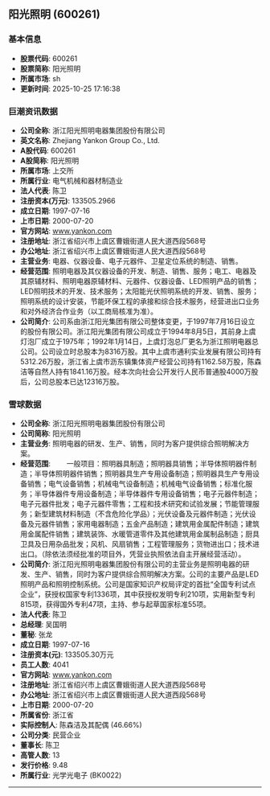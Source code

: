 ## 阳光照明 (600261)

### 基本信息

- **股票代码**: 600261
- **股票简称**: 阳光照明
- **所属市场**: sh
- **更新时间**: 2025-10-25 17:16:38

### 巨潮资讯数据

- **公司全称**: 浙江阳光照明电器集团股份有限公司
- **英文名称**: Zhejiang Yankon Group Co., Ltd.
- **A股代码**: 600261
- **A股简称**: 阳光照明
- **所属市场**: 上交所
- **所属行业**: 电气机械和器材制造业
- **法人代表**: 陈卫
- **注册资本(万元)**: 133505.2966
- **成立日期**: 1997-07-16
- **上市日期**: 2000-07-20
- **官方网站**: www.yankon.com
- **注册地址**: 浙江省绍兴市上虞区曹娥街道人民大道西段568号
- **办公地址**: 浙江省绍兴市上虞区曹娥街道人民大道西段568号
- **主营业务**: 电器、仪器设备、电子元器件、卫星定位系统的制造、销售。
- **经营范围**: 照明电器及其仪器设备的开发、制造、销售、服务；电工、电器及其原辅材料、照明电器原辅材料、元器件、仪器设备、LED照明产品的销售；LED照明技术的开发、技术服务；太阳能光伏照明系统的开发、销售、服务；照明系统的设计安装，节能环保工程的承接和综合技术服务，经营进出口业务和对外经济合作业务（以工商局核准为准）。
- **公司简介**: 公司系由浙江阳光集团有限公司整体变更，于1997年7月16日设立的股份有限公司。浙江阳光集团有限公司成立于1994年8月5日，其前身上虞灯泡厂成立于1975年；1992年1月14日，上虞灯泡总厂更名为浙江照明电器总公司。公司设立时总股本为8316万股。其中上虞市通利实业发展有限公司持有5312.26万股，浙江省上虞市沥东镇集体资产经营公司持有1162.58万股，陈森洁等自然人持有1841.16万股。经本次向社会公开发行人民币普通股4000万股后，公司总股本已达12316万股。

### 雪球数据

- **公司全称**: 浙江阳光照明电器集团股份有限公司
- **公司简称**: 阳光照明
- **主营业务**: 照明电器的研发、生产、销售，同时为客户提供综合照明解决方案。
- **经营范围**: 　　一般项目：照明器具制造；照明器具销售；半导体照明器件制造；半导体照明器件销售；照明器具生产专用设备制造；照明器具生产专用设备销售；电气设备销售；机械电气设备制造；机械电气设备销售；标准化服务；半导体器件专用设备制造；半导体器件专用设备销售；电子元器件制造；电子元器件批发；电子元器件零售；工程和技术研究和试验发展；节能管理服务；新型建筑材料制造（不含危险化学品）；光伏设备及元器件制造；光伏设备及元器件销售；家用电器制造；五金产品制造；建筑用金属配件制造；建筑用金属配件销售；建筑装饰、水暖管道零件及其他建筑用金属制品制造；厨具卫具及日用杂品批发；风机、风扇销售；工程管理服务；货物进出口；技术进出口。（除依法须经批准的项目外，凭营业执照依法自主开展经营活动）。
- **公司简介**: 浙江阳光照明电器集团股份有限公司的主营业务是照明电器的研发、生产、销售，同时为客户提供综合照明解决方案。公司的主要产品是LED照明产品和照明控制系统。公司是国家知识产权局评定的首批“全国专利试点企业”，获授权国家专利1336项，其中获授权发明专利210项，实用新型专利815项，获得国外专利47项，主持、参与起草国家标准55项。
- **法人代表**: 陈卫
- **总经理**: 吴国明
- **董秘**: 张龙
- **成立日期**: 1997-07-16
- **注册资本(元)**: 133505.30万元
- **员工人数**: 4041
- **官方网站**: www.yankon.com
- **注册地址**: 浙江省绍兴市上虞区曹娥街道人民大道西段568号
- **办公地址**: 浙江省绍兴市上虞区曹娥街道人民大道西段568号
- **上市日期**: 2000-07-20
- **所属省份**: 浙江省
- **实际控制人**: 陈森洁及其配偶 (46.66%)
- **公司分类**: 民营企业
- **董事长**: 陈卫
- **高管人数**: 13
- **发行价格**: 9.48
- **所属行业**: 光学光电子 (BK0022)

---